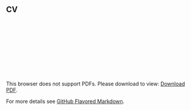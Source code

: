 
## CV
<object data="WebsiteCV.pdf" type="application/pdf" width="700px" height="700px">
    <embed src="https://github.com/catieslaughts/catieslaughts.github.io/blob/master/WebsiteCV.pdf">
        <p>This browser does not support PDFs. Please download to view: <a href="https://github.com/catieslaughts/catieslaughts.github.io/blob/master/WebsiteCV.pdf">Download PDF</a>.</p>
    </embed>
</object>



For more details see [GitHub Flavored Markdown](https://guides.github.com/features/mastering-markdown/).
